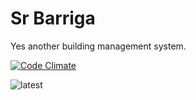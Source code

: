 Sr Barriga
=====

Yes another building management system.

[![Code Climate](https://codeclimate.com/repos/55737f17695680074000b7a4/badges/35ddfe86d6b91ce52f16/gpa.svg)](https://codeclimate.com/repos/55737f17695680074000b7a4/feed)

![latest](https://cloud.githubusercontent.com/assets/764518/8145940/6280855c-11e3-11e5-9e4d-5d348338817b.jpg)
